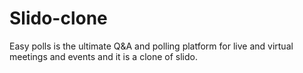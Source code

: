 # Slido-clone
Easy polls is the ultimate Q&amp;A and polling platform for live and virtual meetings and events and it is a clone of slido.
